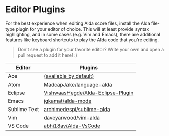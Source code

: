 # Editor Plugins

For the best experience when editing Alda score files, install the Alda
file-type plugin for your editor of choice. This will at least provide syntax
highlighting, and in some cases (e.g. Vim and Emacs), there are additional
features like keyboard shortcuts to play the Alda code that you're editing.

> Don't see a plugin for your favorite editor? Write your own and open a pull
> request to add it here! :)

<table>
  <thead>
    <tr>
      <th>Editor</th>
      <th>Plugins</th>
    </tr>
  </thead>
  <tbody>
    <tr>
      <td>Ace</td>
      <td>
        <a href="https://ace.c9.io">(available by default)</a>
      </td>
    </tr>
    <tr>
      <td>Atom</td>
      <td>
        <a href="https://github.com/MadcapJake/language-alda">
          MadcapJake/language-alda
        </a>
      </td>
    </tr>
    <tr>
      <td>Eclipse</td>
      <td>
        <a href="https://github.com/VishwaasHegde/Alda-Eclipse-Plugin">
          VishwaasHegde/Alda-Eclipse-Plugin
        </a>
      </td>
    </tr>
    <tr>
      <td>Emacs</td>
      <td>
        <a href="https://gitlab.com/jgkamat/alda-mode">
          jgkamat/alda-mode
        </a>
      </td>
    </tr>
    <tr>
      <td>Sublime Text</td>
      <td>
        <a href="https://github.com/archimedespi/sublime-alda">
          archimedespi/sublime-alda
        </a>
      </td>
    </tr>
    <tr>
      <td>Vim</td>
      <td>
        <a href="https://github.com/daveyarwood/vim-alda">
          daveyarwood/vim-alda
        </a>
      </td>
    </tr>
    <tr>
      <td>VS Code</td>
      <td>
        <a href="https://github.com/abhi18av/Alda-VsCode">
          abhi18av/Alda-VsCode
        </a>
      </td>
    </tr>
  </tbody>
</table>
